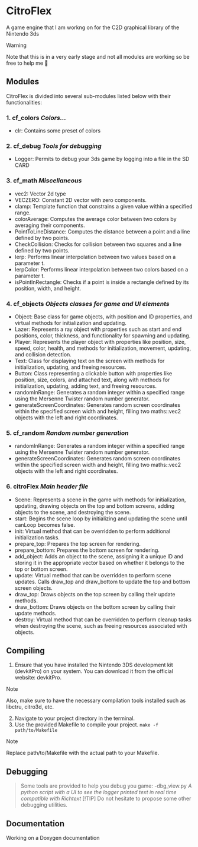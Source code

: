 # CitroFlex
A game engine that I am workng on for the C2D graphical library of the Nintendo 3ds
> [!WARNING]
> Note that this is in a very early stage and not all modules are working so be free to help me :hugs:

## Modules
CitroFlex is divided into several sub-modules listed below with their functionalities:

### 1. **cf_colors** _Colors..._
   - clr: Contains some preset of colors

### 2. **cf_debug** _Tools for debugging_
   - Logger: Permits to debug your 3ds game by logging into a file in the SD CARD

### 3. **cf_math** _Miscellaneous_
   - vec2: Vector 2d type
   - VECZERO: Constant 2D vector with zero components.
   - clamp: Template function that constrains a given value within a specified range.
   - colorAverage: Computes the average color between two colors by averaging their components.
   - PointToLineDistance: Computes the distance between a point and a line defined by two points.
   - CheckCollision: Checks for collision between two squares and a line defined by two points.
   - lerp: Performs linear interpolation between two values based on a parameter t.
   - lerpColor: Performs linear interpolation between two colors based on a parameter t.
   - isPointInRectangle: Checks if a point is inside a rectangle defined by its position, width, and height.

### 4. **cf_objects** _Objects classes for game and UI elements_
   - Object: Base class for game objects, with position and ID properties, and virtual methods for initialization and updating.
   - Lazer: Represents a ray object with properties such as start and end positions, color, thickness, and functionality for spawning and updating.
   - Player: Represents the player object with properties like position, size, speed, color, health, and methods for initialization, movement, updating, and collision detection.
   - Text: Class for displaying text on the screen with methods for initialization, updating, and freeing resources.
   - Button: Class representing a clickable button with properties like position, size, colors, and attached text, along with methods for initialization, updating, adding text, and freeing resources.
   - randomInRange: Generates a random integer within a specified range using the Mersenne Twister random number generator.
   - generateScreenCoordinates: Generates random screen coordinates within the specified screen width and height, filling two maths::vec2 objects with the left and right coordinates.

### 5. **cf_random** _Random number generation_
   - randomInRange: Generates a random integer within a specified range using the Mersenne Twister random number generator.
   - generateScreenCoordinates: Generates random screen coordinates within the specified screen width and height, filling two maths::vec2 objects with the left and right coordinates.

### 6. **citroFlex** _Main header file_
   - Scene: Represents a scene in the game with methods for initialization, updating, drawing objects on the top and bottom screens, adding objects to the scene, and destroying the scene.
   - start: Begins the scene loop by initializing and updating the scene until canLoop becomes false.
   - init: Virtual method that can be overridden to perform additional initialization tasks.
   - prepare_top: Prepares the top screen for rendering.
   - prepare_bottom: Prepares the bottom screen for rendering.
   - add_object: Adds an object to the scene, assigning it a unique ID and storing it in the appropriate vector based on whether it belongs to the top or bottom screen.
   - update: Virtual method that can be overridden to perform scene updates. Calls draw_top and draw_bottom to update the top and bottom screen objects.
   - draw_top: Draws objects on the top screen by calling their update methods.
   - draw_bottom: Draws objects on the bottom screen by calling their update methods.
   - destroy: Virtual method that can be overridden to perform cleanup tasks when destroying the scene, such as freeing resources associated with objects.

## Compiling
1. Ensure that you have installed the Nintendo 3DS development kit (devkitPro) on your system. You can download it from the official website: devkitPro.
> [!NOTE]
> Also, make sure to have the necessary compilation tools installed such as libctru, citro3d, etc.
2. Navigate to your project directory in the terminal.
3. Use the provided Makefile to compile your project.
`make -f path/to/Makefile`
> [!NOTE]
> Replace path/to/Makefile with the actual path to your Makefile.

## Debugging
> Some tools are provided to help you debug you game:
>   -dbg_view.py _A python script with a UI to see the logger printed text in real time compatible with Richtext_
> [!TIP]
> Do not hesitate to propose some other debugging utilities.

## Documentation
Working on a Doxygen documentation
